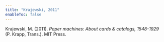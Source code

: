 ```yaml
---
title: "Krajewski, 2011"
enableToc: false
---
```


Krajewski, M. (2011). *Paper machines: About cards & catalogs, 1548-1929* (P. Krapp, Trans.). MIT Press.
